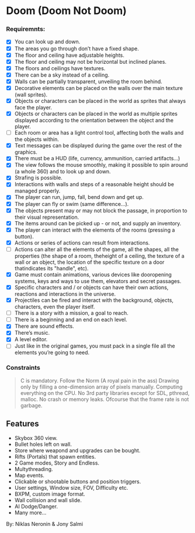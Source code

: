 
# Doom (Doom Not Doom)

### Requiremnts:
- [x] You can look up and down.
- [x] The areas you go through don’t have a fixed shape.
- [x] The floor and ceiling have adjustable heights.
- [x] The floor and ceiling may not be horizontal but inclined planes.
- [x] The floors and ceilings have textures.
- [x] There can be a sky instead of a ceiling.
- [x] Walls can be partially transparent, unveiling the room behind.
- [x] Decorative elements can be placed on the walls over the main texture (wall sprites).
- [x] Objects or characters can be placed in the world as sprites that always face the player.	
- [x] Objects or characters can be placed in the world as multiple sprites displayed according to the orientation 	between the object and the player.
- [ ] Each room or area has a light control tool, affecting both the walls and the objects within.
- [x] Text messages can be displayed during the game over the rest of the graphics.
- [x] There must be a HUD (life, currency, ammunition, carried artifacts...)
- [x] The view follows the mouse smoothly, making it possible to spin around (a whole 360) and to look up and down.
- [x] Strafing is possible.
- [x] Interactions with walls and steps of a reasonable height should be managed properly.
- [x] The player can run, jump, fall, bend down and get up.
- [x] The player can fly or swim (same difference...).
- [x] The objects present may or may not block the passage, in proportion to their visual representation.
- [x] The items around can be picked up - or not, and supply an inventory.
- [x] The player can interact with the elements of the rooms (pressing a button).
- [x] Actions or series of actions can result from interactions.
- [ ] Actions can alter all the elements of the game, all the shapes, all the properties (the shape of a room, theheight of a ceiling, the texture of a wall or an object, the location of the specific texture on a door thatindicates its "handle", etc).
- [x] Game must contain animations, various devices like dooropening systems, keys and ways to use them, elevators and secret passages.
- [x] Specific characters and / or objects can have their own actions, reactions and interactions in the universe.
- [x] Projectiles can be fired and interact with the background, objects, characters, even the player itself.
- [ ] There is a story with a mission, a goal to reach.
- [ ] There is a beginning and an end on each level.
- [x] There are sound effects.
- [x] There’s music.
- [x] A level editor.
- [ ] Just like in the original games, you must pack in a single file all the elements you’re going to need.

### Constraints

> C is mandatory.
> Follow the Norm (A royal pain in the ass)
> Drawing only by filling a one-dimension array of pixels manually.
> Computing everything on the CPU.
> No 3rd party libraries except for SDL, pthread, malloc.
> No crash or memory leaks.
> Ofcourse that the frame rate is not garbage.

## Features
- Skybox 360 view.
- Bullet holes left on wall.
- Store where weapond and upgrades can be bought.
- Rifts (Portals) that spawn entities.
- 2 Game modes, Story and Endless.
- Multythreading.
- Map events.
- Clickable or shootable buttons and position triggers.
- User settings, Window size, FOV, Difficulty etc.
- BXPM, custom image format.
- Wall collision and wall slide.
- AI Dodge/Danger.
- Many more...

By: Niklas Neronin & Jony Salmi